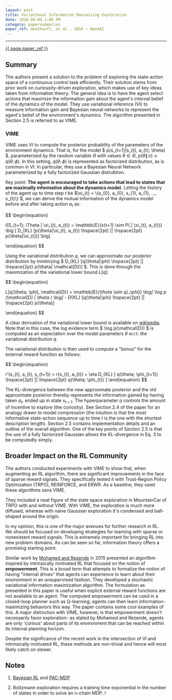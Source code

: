 ```yaml
---
layout: post
title: Variational Information Maximizing Exploration
date: 2016-09-04 1:00 PM
category: papersummaries
paper_ref: Houthooft, et al., 2016 ~ OpenAI
---
```


<script type="text/x-mathjax-config">
MathJax.Hub.Config({
  TeX: { equationNumbers: { autoNumber: "AMS" } },
  tex2jax: {inlineMath: [['$','$'], ['\\(','\\)']]},
});
</script>

<script type="text/javascript" async
  src="https://cdn.mathjax.org/mathjax/latest/MathJax.js?config=TeX-MML-AM_CHTML">
</script> 
---

[{{ page.paper_ref }}](http://arxiv.org/pdf/1605.09674v2.pdf)

## Summary

The authors present a solution to the problem of exploring the state-action space of a continuous control task efficiently. Their solution stems from prior work on curiousity-driven exploration, which makes use of key ideas taken from information theory. The general idea is to have the agent select actions that maximize the information gain about the agent's internal belief of the dynamics of the model. They use variational inference (VI) to measure information gain and Bayesian neural networks to represent the agent's belief of the environment's dynamics. The algorithm presented in Section 2.5 is referred to as VIME.

### VIME

VIME uses VI to compute the posterior probability of the parameters of the environment dynamics. 
That is, for the model $ p(s_{t+1}|s_{t}, a_{t}; \theta) $, parameterized by the random variable $\Theta$ with values $\theta \in \Theta$, $p(\theta \| \mathcal{D}) \approx q(\theta; \phi)$. In this setting, $q(\theta; \phi)$ is represented as factorized distribution, as is common in VI. In particular, they use a Bayesian Neural Network parameterized by a fully factorized Gaussian distrubtion.

Key point: **The agent is encouraged to take actions that lead to states that are maximally informative about the dynamics model.** Letting the history of the agent up to time step $t$ be $\xi_{t} = \\{s_{0}, a_{0}, s_{1}, a_{1}, ..., s_{t}\\} $, we can derive the mutual information of the dynamics model before and after taking action $a_{t}$ as:

$$
\begin{equation}

I(S_{t+1}; \Theta | \xi_{t}, a_{t}) = \mathbb{E}_{s_{t+1} \sim P(.| \xi_{t}, a_{t})} \big [ D_{KL} [p(\theta|\xi_{t}, a_{t}) \hspace{2pt} || \hspace{2pt} p(\theta|\xi_{t})] \big]

\end{equation}
$$

Using the variational distribution $q$, we can approximate our posterior distribution by minimizing $ D_{KL} [q(\theta\|\phi) \hspace{2pt} \|\| \hspace{2pt} p(\theta\| \mathcal{D})] $. This is done through the maximization of the variational lower bound $L[q]$:

$$
\begin{equation}

L[q(\theta; \phi), \mathcal{D}] = \mathbb{E}_{\theta \sim q(.;\phi)} \big[ \log p (\mathcal{D} | \theta ) \big] -  D_{KL} [q(\theta|\phi) \hspace{2pt} || \hspace{2pt} p(\theta)]

\end{equation}
$$

A clear derivation of the variational lower bound is available on [wikipedia](https://en.wikipedia.org/wiki/Variational_Bayesian_methods). Note that in this case, the log evidence term $ \log p(\mathcal{D}) $ is computed as an expectation over the model parameters $\theta$ w.r.t. the variational distribution $q$. 

The variational distribution is then used to compute a "bonus" for the external reward function as follows: 

$$
\begin{equation}

r'(s_{t}, a_{t}, s_{t+1}) = r(s_{t}, a_{t}) + \eta D_{KL} [ q(\theta; \phi_{t+1}) \hspace{2pt} || \hspace{2pt} q(\theta; \phi_{t}) ]
\end{equation}
$$

The KL-divergence between the new approximate posterior and the old approximate posterior thereby represents the information gained by having taken $a_{t}$, ended up in state $s_{t+1}$. The hyperparameter $\eta$ controls the amount of incentive to explore (the curiosity). See Section 2.4 of the paper for an analogy drawn to model compression (the intuition is that the most informative state-action sequence up to time $t$ is the one with the shortest description length). Section 2.5 contains implementation details and an outline of the overall algorithm. One of the key points of Section 2.5 is that the use of a fully factorized Gaussian allows the KL-divergence in Eq. 3 to be computedly simply.

## Broader Impact on the RL Community

The authors conducted experiments with VIME to show that, when augmenting an RL algorithm, there are significant improvements in the face of sparse reward signals. They specifically tested it with Trust-Region Policy Optimization (TRPO), REINFORCE, and ERWR. As a baseline, they used these algorithms sans VIME. 

They included a neat figure of the state space exploration in MountainCar of TRPO with and without VIME. With VIME, the exploration is much more diffused, whereas with naive Gaussian exploration it's condensed and ball-shaped around the origin.

In my opinion, this is one of the major avenues for further research in RL. We should be focused on developing strategies for learning with sparse or nonexistant reward signals. This is extremely important for bringing RL into new problem domains. As can be seen so far, information theory offers a promising starting point. 

Similar work by [Mohamed and Rezende](https://arxiv.org/pdf/1509.08731v1.pdf) in 2015 presented an algorithm inspired by intrinsically motivated RL that focused on the notion of **empowerment**. This is a broad term that attempts to formalize the notion of having "internal drives" that agents can experience to learn about their environment in an unsupervised fashion. They developed a stochastic variational information maximization algorithm. The formulation as presented in this paper is useful when explicit external reward functions are not available to an agent. The computed empowerment can be used in a closed-loop planner such as Q-learning; agents can then learn information-maximizing behaviors this way. The paper contains some cool examples of this. A major distinction with VIME, however, is that empowerment doesn't necessarily favor exploration- as stated by Mohamed and Rezende, agents are only 'curious' about parts of its environment that can be reached within its internal planning horizon. 

Despite the significance of the recent work in the intersection of VI and intrinsically motivated RL, these methods are non-trivial and hence will most likely catch on slower.

## Notes

1. [Bayesian RL](http://tx.technion.ac.il/~avivt/BRLS_journal.pdf) and [PAC-MDP](http://citeseerx.ist.psu.edu/viewdoc/download?doi=10.1.1.297.6237&rep=rep1&type=pdf)

2. Boltzmann exploration requires a training time exponential in the number of states in order to solve an n-chain MDP..!